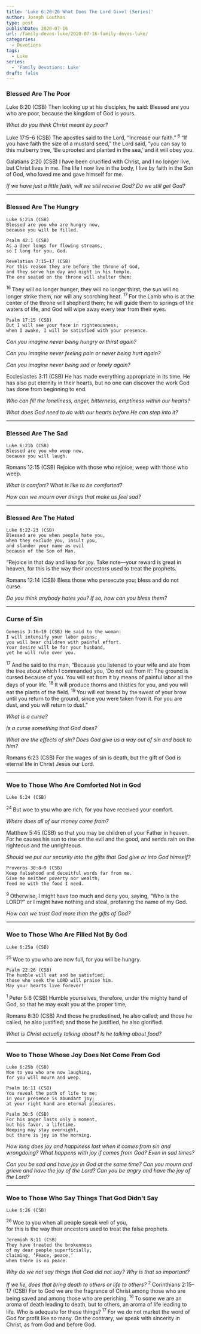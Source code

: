 ```yaml
---
title: 'Luke 6:20-26 What Does The Lord Give? (Series)'
author: Joseph Louthan
type: post
publishDate: 2020-07-16
url: /family-devos-luke/2020-07-16-family-devos-luke/
categories:
  - Devotions
tags:
  - Luke
series:
  - 'Family Devotions: Luke'
draft: false
---
```


### Blessed Are The Poor


Luke 6:20 (CSB) Then looking up at his disciples, he said: 
      Blessed are you who are poor, 
      because the kingdom of God is yours. 

*What do you think Christ meant by poor?*

Luke 17:5–6 (CSB) The apostles said to the Lord, “Increase our faith.”<sup> 6 </sup>“If you have faith the size of a mustard seed,” the Lord said, “you can say to this mulberry tree, ‘Be uprooted and planted in the sea,’ and it will obey you.

Galatians 2:20 (CSB) I have been crucified with Christ, and I no longer live, but Christ lives in me. The life I now live in the body, I live by faith in the Son of God, who loved me and gave himself for me.

*If we have just a little faith, will we still receive God? Do we still get God?*

------

### Blessed Are The Hungry

    Luke 6:21a (CSB) 
    Blessed are you who are hungry now, 
    because you will be filled.

    Psalm 42:1 (CSB)
    As a deer longs for flowing streams, 
    so I long for you, God.

    Revelation 7:15–17 (CSB)
    For this reason they are before the throne of God, 
    and they serve him day and night in his temple. 
    The one seated on the throne will shelter them: 
   <sup> 16 </sup>They will no longer hunger; 
    they will no longer thirst; 
    the sun will no longer strike them, 
    nor will any scorching heat. 
   <sup> 17 </sup>For the Lamb who is at the center of the throne 
    will shepherd them; 
    he will guide them to springs of the waters of life, 
    and God will wipe away every tear from their eyes.

    Psalm 17:15 (CSB)
    But I will see your face in righteousness; 
    when I awake, I will be satisfied with your presence.

*Can you imagine never being hungry or thirst again?*

*Can you imagine never feeling pain or never being hurt again?*

*Can you imagine never being sad or lonely again?*

Ecclesiastes 3:11 (CSB) He has made everything appropriate in its time. He has also put eternity in their hearts, but no one can discover the work God has done from beginning to end.

*Who can fill the loneliness, anger, bitterness, emptiness within our hearts?*

*What does God need to do with our hearts before He can step into it?*

------

### Blessed Are The Sad

    Luke 6:21b (CSB)
    Blessed are you who weep now, 
    because you will laugh.

Romans 12:15 (CSB) Rejoice with those who rejoice; weep with those who weep.

*What is comfort? What is like to be comforted?*

*How can we mourn over things that make us feel sad?*

------

### Blessed Are The Hated

    Luke 6:22-23 (CSB)
    Blessed are you when people hate you, 
    when they exclude you, insult you, 
    and slander your name as evil 
    because of the Son of Man.

“Rejoice in that day and leap for joy. Take note—your reward is great in heaven, for this is the way their ancestors used to treat the prophets.

Romans 12:14 (CSB) Bless those who persecute you; bless and do not curse.

*Do you think anybody hates you? If so, how can you bless them?*

------

### Curse of Sin

    Genesis 3:16–19 (CSB) He said to the woman: 
    I will intensify your labor pains; 
    you will bear children with painful effort. 
    Your desire will be for your husband, 
    yet he will rule over you. 
   <sup> 17 </sup>And he said to the man, “Because you listened to your wife and ate from the tree about which I commanded you, ‘Do not eat from it’: 
    The ground is cursed because of you. 
    You will eat from it by means of painful labor 
    all the days of your life. 
   <sup> 18 </sup>It will produce thorns and thistles for you, 
    and you will eat the plants of the field. 
   <sup> 19 </sup>You will eat bread by the sweat of your brow 
    until you return to the ground, 
    since you were taken from it. 
    For you are dust, 
    and you will return to dust.”

*What is a curse?*

*Is a curse something that God does?*

*What are the effects of sin? Does God give us a way out of sin and back to him?*

Romans 6:23 (CSB) For the wages of sin is death, but the gift of God is eternal life in Christ Jesus our Lord.

------

### Woe to Those Who Are Comforted Not in God

    Luke 6:24 (CSB)
   <sup> 24 </sup>But woe to you who are rich, 
    for you have received your comfort. 

*Where does all of our money come from?*

Matthew 5:45 (CSB) so that you may be children of your Father in heaven. For he causes his sun to rise on the evil and the good, and sends rain on the righteous and the unrighteous.

*Should we put our security into the gifts that God give or into God himself?*

    Proverbs 30:8–9 (CSB)
    Keep falsehood and deceitful words far from me. 
    Give me neither poverty nor wealth; 
    feed me with the food I need. 
   <sup> 9 </sup>Otherwise, I might have too much 
    and deny you, saying, “Who is the LORD?” 
    or I might have nothing and steal, 
    profaning the name of my God.

*How can we trust God more than the gifts of God?*

------

### Woe to Those Who Are Filled Not By God

    Luke 6:25a (CSB)
   <sup> 25 </sup>Woe to you who are now full, 
    for you will be hungry. 

    Psalm 22:26 (CSB)
    The humble will eat and be satisfied; 
    those who seek the LORD will praise him. 
    May your hearts live forever!
<sup>
1 </sup>Peter 5:6 (CSB) Humble yourselves, therefore, under the mighty hand of God, so that he may exalt you at the proper time,

Romans 8:30 (CSB) And those he predestined, he also called; and those he called, he also justified; and those he justified, he also glorified.

*What is Christ actually talking about? Is he talking about food?*

------

### Woe to Those Whose Joy Does Not Come From God

    Luke 6:25b (CSB)
    Woe to you who are now laughing, 
    for you will mourn and weep.

    Psalm 16:11 (CSB)
    You reveal the path of life to me; 
    in your presence is abundant joy; 
    at your right hand are eternal pleasures.

    Psalm 30:5 (CSB)
    For his anger lasts only a moment, 
    but his favor, a lifetime. 
    Weeping may stay overnight, 
    but there is joy in the morning.

*How long does joy and happiness last when it comes from sin and wrongdoing? What happens with joy if comes from God? Even in sad times?*

*Can you be sad and have joy in God at the same time? Can you mourn and grieve and have the joy of the Lord? Can you be angry and have the joy of the Lord?*

------

### Woe to Those Who Say Things That God Didn't Say

    Luke 6:26 (CSB)
   <sup> 26 </sup>Woe to you 
    when all people speak well of you,  
    for this is the way their ancestors
    used to treat the false prophets.

    Jeremiah 8:11 (CSB)
    They have treated the brokenness 
    of my dear people superficially, 
    claiming, ‘Peace, peace,’ 
    when there is no peace.

*Why do we not say things that God did not say? Why is that so important?*

*If we lie, does that bring death to others or life to others?*
<sup>
2 </sup>Corinthians 2:15–17 (CSB) For to God we are the fragrance of Christ among those who are being saved and among those who are perishing.<sup> 16 </sup>To some we are an aroma of death leading to death, but to others, an aroma of life leading to life. Who is adequate for these things?<sup> 17 </sup>For we do not market the word of God for profit like so many. On the contrary, we speak with sincerity in Christ, as from God and before God.

